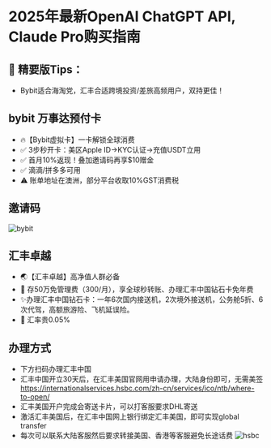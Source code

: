 # 2025年最新OpenAI ChatGPT API, Claude Pro购买指南
## 🌟 精要版Tips：
- Bybit适合海淘党，汇丰合适跨境投资/差旅高频用户，双持更佳！

## bybit 万事达预付卡
- 🔥【Bybit虚拟卡】一卡解锁全球消费
- ✅ 3步秒开卡：美区Apple ID→KYC认证→充值USDT立用
- ✅ 首月10%返现！叠加邀请码再享$10赠金
- ✅ 滴滴/拼多多可用
- ⚠️ 账单地址在澳洲，部分平台收取10%GST消费税
## 邀请码
![bybit](https://github.com/user-attachments/assets/2e489dfc-86f6-4846-b110-9c6c87fd044a)


## 汇丰卓越
- 🌏【汇丰卓越】高净值人群必备
- 💎 存50万免管理费（300/月），享全球秒转账、办理汇丰中国钻石卡免年费
- ✨办理汇丰中国钻石卡：一年6次国内接送机，2次境外接送机，公务舱5折、6次代驾，高额旅游险、飞机延误险。
- 💸 汇率贵0.05%
## 办理方式
- 下方扫码办理汇丰中国
- 汇丰中国开立30天后，在汇丰美国官网用申请办理，大陆身份即可，无需美签 https://internationalservices.hsbc.com/zh-cn/services/ico/ntb/where-to-open/
- 汇丰美国开户完成会寄送卡片，可以打客服要求DHL寄送
- 激活汇丰美国后，在汇丰中国网上银行绑定汇丰美国，即可实现global transfer
- 每次可以联系大陆客服然后要求转接美国、香港等客服避免长途话费
![hsbc](https://github.com/user-attachments/assets/451ca8fc-f12c-4f9b-aab9-4c639d559234)

